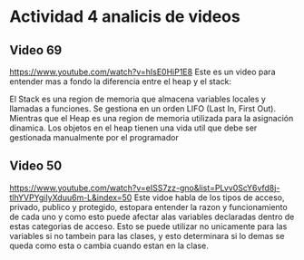 # Actividad 4 analicis de videos
## Video 69
https://www.youtube.com/watch?v=hIsE0HiP1E8
Este es un video para entender mas a fondo la diferencia entre el heap y el stack:

El Stack es una region de memoria que almacena variables locales y llamadas a funciones. Se gestiona en un orden LIFO (Last In, First Out).​ Mientras que el Heap es una region de memoria utilizada para la asignación dinamica. Los objetos en el heap tienen una vida util que debe ser gestionada manualmente por el programador

##  Video 50
https://www.youtube.com/watch?v=eISS7zz-gno&list=PLvv0ScY6vfd8j-tlhYVPYgiIyXduu6m-L&index=50
Este vidoe habla de los tipos de acceso, privado, publico y protegido, estopara entender la razon y funcionamiento de cada uno y como esto puede afectar alas variables declaradas dentro de estas categorias de acceso. Esto se puede utilizar no unicamente para las variables si no tambein para las clases, y esto determinara si lo demas se queda como esta o cambia cuando estan en la clase. 
